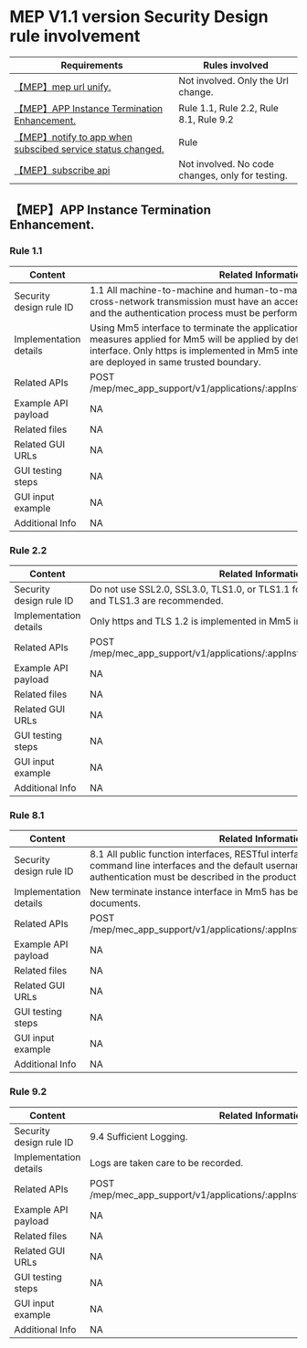 # MEP V1.1 version Security Design rule involvement

|Requirements |Rules involved|
|----|----|
|[【MEP】mep url unify.](https://gitee.com/OSDT/dashboard?issue_id=I2E8D5) | Not involved. Only the Url change.|
|[【MEP】APP Instance Termination Enhancement.](https://gitee.com/OSDT/dashboard?issue_id=I2DQV5)|Rule 1.1, Rule 2.2, Rule 8.1, Rule 9.2 |
|[【MEP】notify to app when subscibed service status changed.](https://gitee.com/OSDT/dashboard?issue_id=I2E83K)|Rule |
|[【MEP】subscribe api](https://gitee.com/OSDT/dashboard?issue_id=I2E835)| Not involved. No code changes, only for testing. |

## 【MEP】APP Instance Termination Enhancement.

### Rule 1.1

| Content                 | Related Information                                          |
| ----------------------- | ------------------------------------------------------------ |
| Security design rule ID | 1.1 All machine-to-machine and human-to-machine interfaces used for cross-network transmission must have an access authentication mechanism, and the authentication process must be performed on the server. |
| Implementation details  | Using Mm5 interface to terminate the application instance. All security measures applied for Mm5 will be applied by default to the terminate instance interface. Only https is implemented in Mm5 interface, as both MEP and MECM are deployed in same trusted boundary. |
| Related APIs            | POST /mep/mec_app_support/v1/applications/:appInstanceId/AppInstanceTermination |
| Example API payload     | NA |
| Related files           | NA |
| Related GUI URLs        | NA |
| GUI testing steps | NA |
| GUI input example       | NA |
| Additional Info         | NA |

### Rule 2.2

| Content                 | Related Information                                          |
| ----------------------- | ------------------------------------------------------------ |
| Security design rule ID | Do not use SSL2.0, SSL3.0, TLS1.0, or TLS1.1 for secure transmission. TLS1.2 and TLS1.3 are recommended. |
| Implementation details  | Only https and TLS 1.2 is implemented in Mm5 interface. |
| Related APIs            | POST /mep/mec_app_support/v1/applications/:appInstanceId/AppInstanceTermination |
| Example API payload     | NA |
| Related files           | NA |
| Related GUI URLs        | NA |
| GUI testing steps | NA |
| GUI input example       | NA |
| Additional Info         | NA |

### Rule 8.1

| Content                 | Related Information                                          |
| ----------------------- | ------------------------------------------------------------ |
| Security design rule ID | 8.1 All public function interfaces, RESTful interfaces, local function interfaces, command line interfaces and the default username and password for authentication must be described in the product or application documentation. |
| Implementation details  | New terminate instance interface in Mm5 has been recorded in the API documents. |
| Related APIs            | POST /mep/mec_app_support/v1/applications/:appInstanceId/AppInstanceTermination |
| Example API payload     | NA |
| Related files           | NA |
| Related GUI URLs        | NA |
| GUI testing steps | NA |
| GUI input example       | NA |
| Additional Info         | NA |

### Rule 9.2

| Content                 | Related Information                                          |
| ----------------------- | ------------------------------------------------------------ |
| Security design rule ID | 9.4 Sufficient Logging. |
| Implementation details  | Logs are taken care to be recorded. |
| Related APIs            | POST /mep/mec_app_support/v1/applications/:appInstanceId/AppInstanceTermination |
| Example API payload     | NA |
| Related files           | NA |
| Related GUI URLs        | NA |
| GUI testing steps | NA |
| GUI input example       | NA |
| Additional Info         | NA |